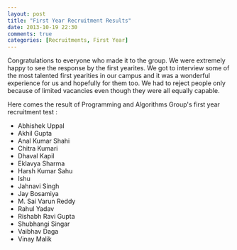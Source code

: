 ```yaml
---
layout: post
title: "First Year Recruitment Results"
date: 2013-10-19 22:30
comments: true
categories: [Recruitments, First Year] 
---
```


Congratulations to everyone who made it to the group. We were extremely happy to see the response by the first yearites. We got to interview some of the most talented first yearities in our campus and it was a wonderful experience for us and hopefully for them too. We had to reject people only because of limited vacancies even though they were all equally capable.

Here comes the result of Programming and Algorithms Group's first year recruitment test : 

*	Abhishek Uppal
*	Akhil Gupta
*	Anal Kumar Shahi
*	Chitra Kumari
*	Dhaval Kapil
*	Eklavya Sharma
*	Harsh Kumar Sahu
*	Ishu
*	Jahnavi Singh
*	Jay Bosamiya
*	M. Sai Varun Reddy
*	Rahul Yadav
*	Rishabh Ravi Gupta
*	Shubhangi Singar
*	Vaibhav Daga
*	Vinay Malik